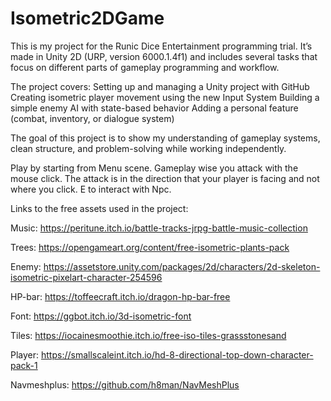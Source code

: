 # Isometric2DGame
This is my project for the Runic Dice Entertainment programming trial. It’s made in Unity 2D (URP, version 6000.1.4f1) and includes several tasks that focus on different parts of gameplay programming and workflow.

The project covers: Setting up and managing a Unity project with GitHub Creating isometric player movement using the new Input System Building a simple enemy AI with state-based behavior Adding a personal feature (combat, inventory, or dialogue system)

The goal of this project is to show my understanding of gameplay systems, clean structure, and problem-solving while working independently.



Play by starting from Menu scene. Gameplay wise you attack with the mouse click. The attack is in the direction that your player is facing and not where you click. E to interact with Npc. 

Links to the free assets used in the project: 

Music: https://peritune.itch.io/battle-tracks-jrpg-battle-music-collection

Trees: https://opengameart.org/content/free-isometric-plants-pack

Enemy: https://assetstore.unity.com/packages/2d/characters/2d-skeleton-isometric-pixelart-character-254596

HP-bar: https://toffeecraft.itch.io/dragon-hp-bar-free

Font: https://ggbot.itch.io/3d-isometric-font

Tiles: https://iocainesmoothie.itch.io/free-iso-tiles-grassstonesand

Player: https://smallscaleint.itch.io/hd-8-directional-top-down-character-pack-1

Navmeshplus: https://github.com/h8man/NavMeshPlus

